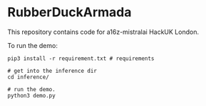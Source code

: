 # RubberDuckArmada

This repository contains code for a16z-mistralai HackUK London.

To run the demo:

```python3
pip3 install -r requirement.txt # requirements

# get into the inference dir
cd inference/

# run the demo.
python3 demo.py
```